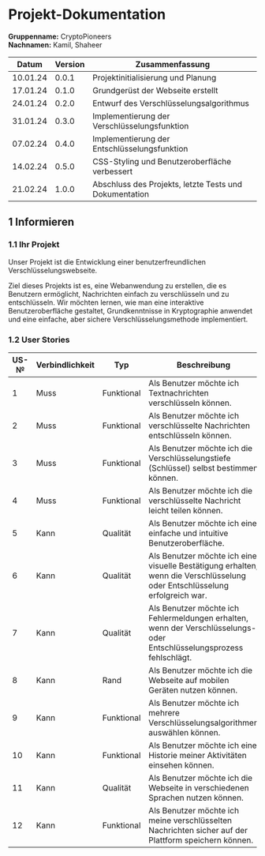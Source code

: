 # Projekt-Dokumentation

**Gruppenname:** CryptoPioneers  
**Nachnamen:** Kamil, Shaheer

| Datum    | Version | Zusammenfassung                                               |
|----------|---------|---------------------------------------------------------------|
| 10.01.24 | 0.0.1   | Projektinitialisierung und Planung                            |
| 17.01.24 | 0.1.0   | Grundgerüst der Webseite erstellt                             |
| 24.01.24 | 0.2.0   | Entwurf des Verschlüsselungsalgorithmus                       |
| 31.01.24 | 0.3.0   | Implementierung der Verschlüsselungsfunktion                  |
| 07.02.24 | 0.4.0   | Implementierung der Entschlüsselungsfunktion                  |
| 14.02.24 | 0.5.0   | CSS-Styling und Benutzeroberfläche verbessert                 |
| 21.02.24 | 1.0.0   | Abschluss des Projekts, letzte Tests und Dokumentation        |

## 1 Informieren

### 1.1 Ihr Projekt

Unser Projekt ist die Entwicklung einer benutzerfreundlichen Verschlüsselungswebseite.

Ziel dieses Projekts ist es, eine Webanwendung zu erstellen, die es Benutzern ermöglicht, Nachrichten einfach zu verschlüsseln und zu entschlüsseln. Wir möchten lernen, wie man eine interaktive Benutzeroberfläche gestaltet, Grundkenntnisse in Kryptographie anwendet und eine einfache, aber sichere Verschlüsselungsmethode implementiert.

### 1.2 User Stories

| US-№ | Verbindlichkeit | Typ        | Beschreibung                                               |
|------|-----------------|------------|------------------------------------------------------------|
| 1    | Muss            | Funktional | Als Benutzer möchte ich Textnachrichten verschlüsseln können. |
| 2    | Muss            | Funktional | Als Benutzer möchte ich verschlüsselte Nachrichten entschlüsseln können. |
| 3    | Muss            | Funktional | Als Benutzer möchte ich die Verschlüsselungstiefe (Schlüssel) selbst bestimmen können. |
| 4    | Muss            | Funktional | Als Benutzer möchte ich die verschlüsselte Nachricht leicht teilen können. |
| 5    | Kann            | Qualität   | Als Benutzer möchte ich eine einfache und intuitive Benutzeroberfläche. |
| 6    | Kann            | Qualität   | Als Benutzer möchte ich eine visuelle Bestätigung erhalten, wenn die Verschlüsselung oder Entschlüsselung erfolgreich war. |
| 7    | Kann            | Qualität   | Als Benutzer möchte ich Fehlermeldungen erhalten, wenn der Verschlüsselungs- oder Entschlüsselungsprozess fehlschlägt. |
| 8    | Kann            | Rand       | Als Benutzer möchte ich die Webseite auf mobilen Geräten nutzen können. |
| 9    | Kann            | Funktional | Als Benutzer möchte ich mehrere Verschlüsselungsalgorithmen auswählen können. |
| 10   | Kann            | Funktional | Als Benutzer möchte ich eine Historie meiner Aktivitäten einsehen können. |
| 11   | Kann            | Qualität   | Als Benutzer möchte ich die Webseite in verschiedenen Sprachen nutzen können. |
| 12   | Kann            | Funktional | Als Benutzer möchte ich meine verschlüsselten Nachrichten sicher auf der Plattform speichern können. |
